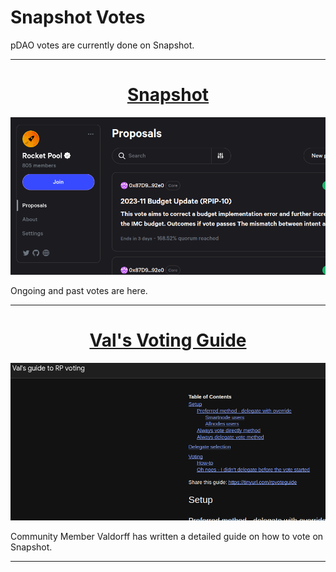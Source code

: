 # Snapshot Votes

pDAO votes are currently done on Snapshot.

---

<center>

# [Snapshot](https://vote.rocketpool.net/)

![](../assets/snapshot.png)

</center>

Ongoing and past votes are here.

---

<center>

# [Val's Voting Guide](https://docs.google.com/document/d/1JlKSX_WR-tSzrj1oeYvDPjxMceaiy1f20HSFT3v5ZV8/mobilebasic)

![](../assets/vals-guide.png)

</center>

Community Member Valdorff has written a detailed guide on how to vote on Snapshot.

---
